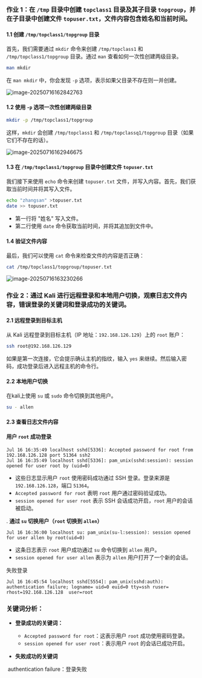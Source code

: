 ### 作业 1：在 `/tmp` 目录中创建 `topclass1` 目录及其子目录 `topgroup`，并在子目录中创建文件 `topuser.txt`，文件内容包含姓名和当前时间。

#### 1.1 创建 `/tmp/topclass1/topgroup` 目录

首先，我们需要通过 `mkdir` 命令来创建 `/tmp/topclass1` 和 `/tmp/topclass1/topgroup` 目录。通过 `man` 查看如何一次性创建两级目录。

```bash
man mkdir
```

在 `man mkdir` 中，你会发现 `-p` 选项，表示如果父目录不存在则一并创建。

![image-20250716162842763](C:\Users\Administrator\AppData\Roaming\Typora\typora-user-images\image-20250716162842763.png)

#### 1.2 使用 `-p` 选项一次性创建两级目录

```bash
mkdir -p /tmp/topclass1/topgroup
```

这样，`mkdir` 会创建 `/tmp/topclass1` 和 `/tmp/topclassq1/topgroup` 目录（如果它们不存在的话）。

![image-20250716162946675](C:\Users\Administrator\AppData\Roaming\Typora\typora-user-images\image-20250716162946675.png)

#### 1.3 在 `/tmp/topclass1/topgroup` 目录中创建文件 `topuser.txt`

我们接下来使用 `echo` 命令来创建 `topuser.txt` 文件，并写入内容。首先，我们获取当前时间并将其写入文件。

```bash
echo "zhangsan" >topuser.txt
date >> topuser.txt
```

- 第一行将 "姓名" 写入文件。
- 第二行使用 `date` 命令获取当前时间，并将其追加到文件中。

#### 1.4 验证文件内容

最后，我们可以使用 `cat` 命令来检查文件的内容是否正确：

```bash
cat /tmp/topclass1/topgroup/topuser.txt
```

![image-20250716163230266](C:\Users\Administrator\AppData\Roaming\Typora\typora-user-images\image-20250716163230266.png)





### 作业 2：通过 Kali 进行远程登录和本地用户切换，观察日志文件内容，错误登录的关键词和登录成功的关键词。

#### 2.1 远程登录到目标主机

从 Kali 远程登录到目标主机（IP 地址：`192.168.126.129`）上的 `root` 账户：

```bash
ssh root@192.168.126.129
```

如果是第一次连接，它会提示确认主机的指纹，输入 `yes` 来继续。然后输入密码，成功登录后进入远程主机的命令行。

#### 2.2 本地用户切换

在kali上使用 `su` 或 `sudo` 命令切换到其他用户。

```bash
su - allen
```

#### 2.3 查看日志文件内容

#### **用户 `root` 成功登录**

```
Jul 16 16:35:49 localhost sshd[5336]: Accepted password for root from 192.168.126.128 port 51364 ssh2
Jul 16 16:35:49 localhost sshd[5336]: pam_unix(sshd:session): session opened for user root by (uid=0)
```

- 这些日志显示用户 `root` 使用密码成功通过 SSH 登录。登录来源是 `192.168.126.128`，端口 `51364`。
- `Accepted password for root` 表明 `root` 用户通过密码验证成功。
- `session opened for user root` 表示 SSH 会话成功开启，`root` 用户的会话被启动。

. **通过 `su` 切换用户（`root` 切换到 `allen`）**

```
Jul 16 16:36:00 localhost su: pam_unix(su-l:session): session opened for user allen by root(uid=0)
```

- 这条日志表示 `root` 用户成功通过 `su` 命令切换到 `allen` 用户。
- `session opened for user allen` 表示为 `allen` 用户打开了一个新的会话。

失败登录

```
Jul 16 16:45:54 localhost sshd[5554]: pam_unix(sshd:auth): authentication failure; logname= uid=0 euid=0 tty=ssh ruser= rhost=192.168.126.128  user=root
```



### 关键词分析：

- **登录成功的关键词：**

  - `Accepted password for root`：这表示用户 `root` 成功使用密码登录。
  - `session opened for user root`：表示用户 `root` 的会话已成功开启。

- **失败成功的关键词**

​              authentication failure：登录失败


